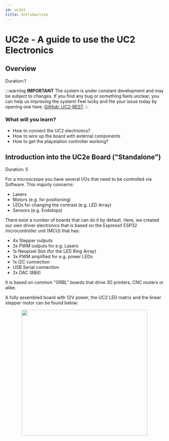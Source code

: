 ```yaml
---
id: uc2e1
title: Introduction
---
```


# UC2e - A guide to use the UC2 Electronics

<!----------------------------------------->
## Overview
Duration:1

:::warning
<b>IMPORTANT</b> The system is under constant development and may be subject to changes. If you find any bug or something feels unclear, you can help us improving the system! Feel lucky and file your issue today by opening one here: <a href="https://github.com/openUC2/UC2-REST/issues/new">GitHub: UC2-REST</a>
:::


### What will you learn?
- How to connect the UC2 electronics?
- How to wire up the board with external components
- How to get the playstation controller working?

<!----------------------------------------->
## Introduction into the UC2e Board ("Standalone")
Duration: 5

For a microscsope you have several I/Os that need to be controlled via Software. This majorly concerns:

- Lasers
- Motors (e.g. for positioning)
- LEDs for changing the contrast (e.g. LED Array)
- Sensors (e.g. Endstops)

There exist a number of boards that can do it by default. Here, we created our own driver electronics that is based on the Espressif ESP32 microcontroller unit (MCU) that has:


- 4x Stepper outputs
- 3x PWM outputs for e.g. Lasers
- 1x Neopixel Slot (for the LED Ring Array)
- 3x PWM amplified for e.g. power LEDs
- 1x I2C connection
- USB Serial connection
- 2x DAC (8Bit)

It is based on common "GRBL" boards that drive 3D printers, CNC routers or alike.

A fully assembled board with 12V power, the UC2 LED matrix and the linear stepper motor can be found below:

<p align="center">
<img src="/ELECTRONICS/UC2_electronics_board0.jpg" width="400"/>
</p>

